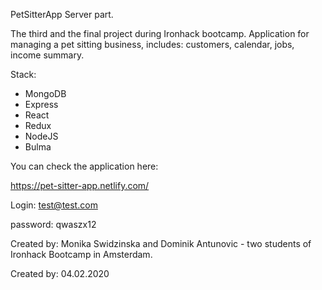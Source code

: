 PetSitterApp
Server part.

The third and the final project during Ironhack bootcamp. 
Application for managing a pet sitting business, includes: customers, calendar, jobs, income summary.

Stack:

* MongoDB
* Express
* React
* Redux
* NodeJS
* Bulma 

You can check the application here: 

https://pet-sitter-app.netlify.com/

Login: test@test.com

password: qwaszx12



Created by: Monika Swidzinska and Dominik Antunovic - two students of Ironhack Bootcamp in Amsterdam.

Created by: 04.02.2020
